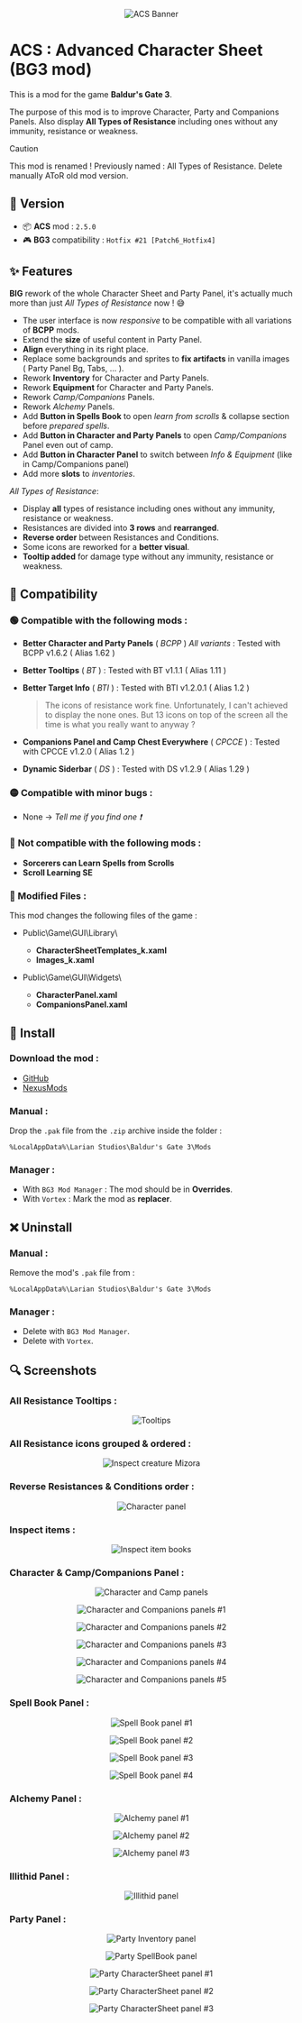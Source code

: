 <p align="center">
  <img src="Docs/Banner/ACS_Banner.png" alt="ACS Banner"/>
</p>

# ACS : Advanced Character Sheet (BG3 mod)

This is a mod for the game **Baldur's Gate 3**.

The purpose of this mod is to improve Character, Party and Companions Panels. Also display **All Types of Resistance** including ones without any immunity, resistance or weakness.

> [!CAUTION]
> This mod is renamed !
> Previously named : All Types of Resistance.
> Delete manually AToR old mod version.

## 🔖 Version
- 📦 **ACS** mod : `2.5.0`
- 🎮 **BG3** compatibility : `Hotfix #21 [Patch6_Hotfix4]`

## ✨ Features

**BIG** rework of the whole Character Sheet and Party Panel, it's actually much more than just *All Types of Resistance* now ! 😅
- The user interface is now *responsive* to be compatible with all variations of **BCPP** mods.
- Extend the **size** of useful content in Party Panel.
- **Align** everything in its right place.
- Replace some backgrounds and sprites to **fix artifacts** in vanilla images ( Party Panel Bg, Tabs, ... ).
- Rework **Inventory** for Character and Party Panels.
- Rework **Equipment** for Character and Party Panels.
- Rework *Camp/Companions* Panels.
- Rework *Alchemy* Panels.
- Add **Button in Spells Book** to open *learn from scrolls* & collapse section before *prepared spells*.
- Add **Button in Character and Party Panels** to open *Camp/Companions* Panel even out of camp.
- Add **Button in Character Panel** to switch between *Info & Equipment* (like in Camp/Companions panel)
- Add more **slots** to *inventories*.

*All Types of Resistance*:
- Display **all** types of resistance including ones without any immunity, resistance or weakness.
- Resistances are divided into **3 rows** and **rearranged**.
- **Reverse order** between Resistances and Conditions.
- Some icons are reworked for a **better visual**.
- **Tooltip added** for damage type without any immunity, resistance or weakness.

## 🔀 Compatibility

### 🟢 **Compatible** with the following mods :
- **Better Character and Party Panels** ( *BCPP* ) *All variants* : Tested with BCPP v1.6.2 ( Alias 1.62 )
- **Better Tooltips** ( *BT* ) : Tested with BT v1.1.1 ( Alias 1.11 )
- **Better Target Info** ( *BTI* ) : Tested with BTI v1.2.0.1 ( Alias 1.2 )

    > The icons of resistance work fine. Unfortunately, I can't achieved to display the none ones. But 13 icons on top of the screen all the time is what you really want to anyway ?
    
- **Companions Panel and Camp Chest Everywhere** ( *CPCCE* ) : Tested with CPCCE v1.2.0 ( Alias 1.2 )
- **Dynamic Siderbar** ( *DS* ) : Tested with DS v1.2.9 ( Alias 1.29 )

### 🟡 Compatible with **minor bugs** :
- None -> *Tell me if you find one ❗*

### 🔴 **Not compatible** with the following mods :
- **Sorcerers can Learn Spells from Scrolls**
- **Scroll Learning SE**

### 📄 Modified Files :

This mod changes the following files of the game :

- Public\Game\GUI\Library\
  - **CharacterSheetTemplates_k.xaml**
  - **Images_k.xaml**
  
- Public\Game\GUI\Widgets\
  - **CharacterPanel.xaml**
  - **CompanionsPanel.xaml**

## 💾 Install

### Download the mod : 
- [GitHub](https://github.com/Coyote-31/bg3-advanced-character-sheet/releases)
- [NexusMods](https://www.nexusmods.com/baldursgate3/mods/6458)

### Manual :
Drop the `.pak` file from the `.zip` archive inside the folder :

    %LocalAppData%\Larian Studios\Baldur's Gate 3\Mods

### Manager :
- With `BG3 Mod Manager` : The mod should be in **Overrides**.
- With `Vortex` : Mark the mod as **replacer**.

## ❌ Uninstall

### Manual :
Remove the mod's `.pak` file from :

    %LocalAppData%\Larian Studios\Baldur's Gate 3\Mods

### Manager :

- Delete with `BG3 Mod Manager`.
- Delete with `Vortex`.

## 🔍 Screenshots

### All Resistance Tooltips :

<p align="center">
  <img src="Docs/Screenshots/Tooltips.png" alt="Tooltips"/>
</p>

### All Resistance icons grouped & ordered :

<p align="center">
  <img src="Docs/Screenshots/Inspect_creature_Mizora.png" alt="Inspect creature Mizora"/>
</p>

### Reverse Resistances & Conditions order :

<p align="center">
  <img src="Docs/Screenshots/CharPanel_Karlach.png" alt="Character panel"/>
</p>

### Inspect items :

<p align="center">
  <img src="Docs/Screenshots/Inspect_item_books.png" alt="Inspect item books"/>
</p>

### Character & Camp/Companions Panel :

<p align="center">
  <img src="Docs/Screenshots/Char_and_Camp.png" alt="Character and Camp panels"/>
</p>

<p align="center">
  <img src="Docs/Screenshots/Char_and_Companion_1.png" alt="Character and Companions panels #1"/>
</p>

<p align="center">
  <img src="Docs/Screenshots/Char_and_Companion_2.png" alt="Character and Companions panels #2"/>
</p>

<p align="center">
  <img src="Docs/Screenshots/Char_and_Companion_3.png" alt="Character and Companions panels #3"/>
</p>

<p align="center">
  <img src="Docs/Screenshots/Char_and_Companion_4.png" alt="Character and Companions panels #4"/>
</p>

<p align="center">
  <img src="Docs/Screenshots/Char_and_Companion_5.png" alt="Character and Companions panels #5"/>
</p>

### Spell Book Panel :

<p align="center">
  <img src="Docs/Screenshots/SpellBook_1.png" alt="Spell Book panel #1"/>
</p>

<p align="center">
  <img src="Docs/Screenshots/SpellBook_2.png" alt="Spell Book panel #2"/>
</p>

<p align="center">
  <img src="Docs/Screenshots/SpellBook_3.png" alt="Spell Book panel #3"/>
</p>

<p align="center">
  <img src="Docs/Screenshots/SpellBook_4.png" alt="Spell Book panel #4"/>
</p>

### Alchemy Panel :

<p align="center">
  <img src="Docs/Screenshots/Alchemy_1.png" alt="Alchemy panel #1"/>
</p>

<p align="center">
  <img src="Docs/Screenshots/Alchemy_2.png" alt="Alchemy panel #2"/>
</p>

<p align="center">
  <img src="Docs/Screenshots/Alchemy_3.png" alt="Alchemy panel #3"/>
</p>

### Illithid Panel :

<p align="center">
  <img src="Docs/Screenshots/Illithid.png" alt="Illithid panel"/>
</p>

### Party Panel :

<p align="center">
  <img src="Docs/Screenshots/Party_Inventory.png" alt="Party Inventory panel"/>
</p>

<p align="center">
  <img src="Docs/Screenshots/Party_SpellBook.png" alt="Party SpellBook panel"/>
</p>

<p align="center">
  <img src="Docs/Screenshots/Party_CS_1.png" alt="Party CharacterSheet panel #1"/>
</p>

<p align="center">
  <img src="Docs/Screenshots/Party_CS_2.png" alt="Party CharacterSheet panel #2"/>
</p>

<p align="center">
  <img src="Docs/Screenshots/Party_CS_3.png" alt="Party CharacterSheet panel #3"/>
</p>
